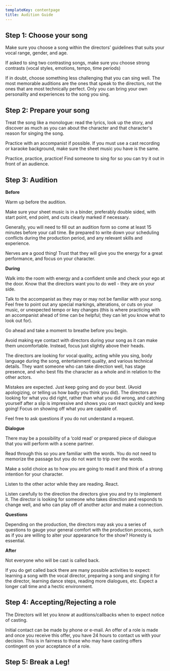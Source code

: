 ```yaml
---
templateKey: contentpage
title: Audition Guide
---
```


## Step 1: Choose your song

Make sure you choose a song within the directors’ guidelines that suits your vocal range, gender, and age.

If asked to sing two contrasting songs, make sure you choose strong contrasts (vocal styles, emotions, tempo, time periods)

If in doubt, choose something less challenging that you can sing well. The most memorable auditions are the ones that speak to the directors, not the ones that are most technically perfect. Only you can bring your own personality and experiences to the song you sing.

## Step 2: Prepare your song

Treat the song like a monologue: read the lyrics, look up the story, and discover as much as you can about the character and that character's reason for singing the song.

Practice with an accompanist if possible. If you must use a cast recording or karaoke background, make sure the sheet music you have is the same.

Practice, practice, practice! Find someone to sing for so you can try it out in front of an audience.

## Step 3: Audition

**Before**

Warm up before the audition.

Make sure your sheet music is in a binder, preferably double sided, with start point, end point, and cuts clearly marked if necessary.

Generally, you will need to fill out an audition form so come at least 15 minutes before your call time. Be prepared to write down your scheduling conflicts during the production period, and any relevant skills and experience.

Nerves are a good thing! Trust that they will give you the energy for a great performance, and focus on your character.

**During**

Walk into the room with energy and a confident smile and check your ego at the door. Know that the directors want you to do well - they are on your side.

Talk to the accompanist as they may or may not be familiar with your song. Feel free to point out any special markings, alterations, or cuts on your music, or unexpected tempo or key changes (this is where practicing with an accompanist ahead of time can be helpful; they can let you know what to look out for).

Go ahead and take a moment to breathe before you begin.

Avoid making eye contact with directors during your song as it can make them uncomfortable. Instead, focus just slightly above their heads.

The directors are looking for vocal quality, acting while you sing, body language during the song, entertainment quality, and various technical details. They want someone who can take direction well, has stage presence, and who best fits the character as a whole and in relation to the other actors.

Mistakes are expected. Just keep going and do your best. (Avoid apologizing, or telling us how badly you think you did). The directors are looking for what you did right, rather than what you did wrong, and catching yourself after a slip is impressive and shows you can react quickly and keep going! Focus on showing off what you are capable of.

Feel free to ask questions if you do not understand a request.

**Dialogue**

There may be a possibility of a ‘cold read’ or prepared piece of dialogue that you will perform with a scene partner.

Read through this so you are familiar with the words. You do not need to memorize the passage but you do not want to trip over the words.

Make a solid choice as to how you are going to read it and think of a strong intention for your character.

Listen to the other actor while they are reading. React.

Listen carefully to the direction the directors give you and try to implement it. The director is looking for someone who takes direction and responds to change well, and who can play off of another actor and make a connection.

**Questions**

Depending on the production, the directors may ask you a series of questions to gauge your general comfort with the production process, such as if you are willing to alter your appearance for the show? Honesty is essential.

**After**

Not everyone who will be cast is called back.

If you do get called back there are many possible activities to expect: learning a song with the vocal director, preparing a song and singing it for the director, learning dance steps, reading more dialogues, etc. Expect a longer call time and a hectic environment.

## Step 4: Accepting/Rejecting a role

The Directors will let you know at auditions/callbacks when to expect notice of casting.

Initial contact can be made by phone or e-mail. An offer of a role is made and once you receive this offer, you have 24 hours to contact us with your decision. This is in fairness to those who may have casting offers contingent on your acceptance of a role.

## Step 5: Break a Leg!
